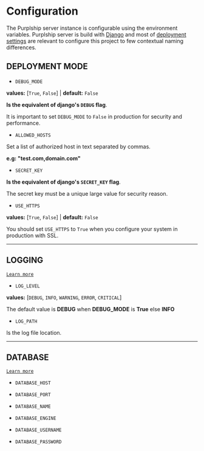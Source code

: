 # Configuration

The Purplship server instance is configurable using the environment variables. 
Purplship server is build with [Django](https://www.djangoproject.com/) 
and most of [deployment settings](https://docs.djangoproject.com/en/3.1/howto/deployment/checklist/) 
are relevant to configure this project to few contextual naming differences.

## DEPLOYMENT MODE

- `DEBUG_MODE`

**values:** [`True`, `False`] | **default:** `False`

**Is the equivalent of django's `DEBUG` flag**.

It is important to set `DEBUG_MODE` to `False` in production for security and performance.

- `ALLOWED_HOSTS`

Set a list of authorized host in text separated by commas.

**e.g: "test.com,domain.com"**

- `SECRET_KEY`

**Is the equivalent of django's `SECRET_KEY` flag**.

The secret key must be a unique large value for security reason.

- `USE_HTTPS`

**values:** [`True`, `False`] | **default:** `False`

You should set `USE_HTTPS` to `True` when you configure your system in production with SSL.

---

## LOGGING

[`Learn more`](https://docs.djangoproject.com/en/3.1/topics/logging/)

- `LOG_LEVEL`

**values:** [`DEBUG`, `INFO`, `WARNING`, `ERROR`, `CRITICAL`]

The default value is **DEBUG** when **DEBUG_MODE** is **True** else **INFO**

- `LOG_PATH`

Is the log file location.

---

## DATABASE

[`Learn more`](https://docs.djangoproject.com/en/3.1/ref/settings/#databases)

- `DATABASE_HOST`

- `DATABASE_PORT`

- `DATABASE_NAME`

- `DATABASE_ENGINE`

- `DATABASE_USERNAME`

- `DATABASE_PASSWORD`


